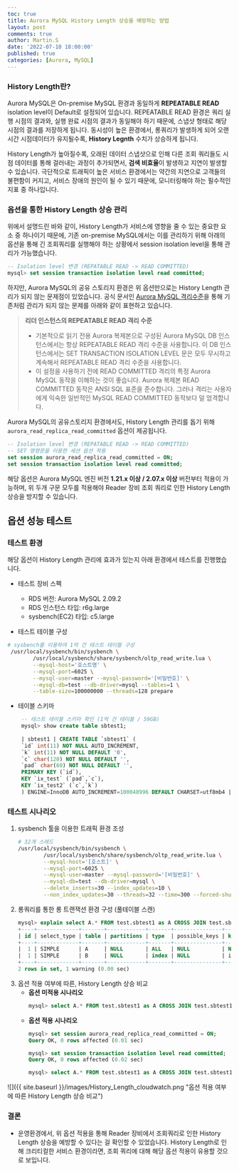 ```yaml
---
toc: true
title: Aurora MySQL History Length 상승을 예방하는 방법
layout: post
comments: true
author: Martin.S
date: '2022-07-10 18:00:00'
published: true
categories: [Aurora, MySQL]
---
```


### History Length란?
Aurora MySQL은 On-premise MySQL 환경과 동일하게 **REPEATABLE READ** isolation level이 Default로 설정되어 있습니다.
REPEATABLE READ 환경은 쿼리 실행 시점의 결과와, 실행 완료 시점의 결과가 동일해야 하기 때문에, 스냅샷 형태로 해당 시점의 결과를 저장하게 됩니다.
동시성이 높은 환경에서, 롱쿼리가 발생하게 되어 오랜 시간 시점데이터가 유지될수록, **History Legnth** 수치가 상승하게 됩니다.

History Length가 높아질수록, 오래된 데이터 스냅샷으로 인해 다른 조회 쿼리들도 시점 데이터를 통해 걸러내는 과정이 추가되면서,
**검색 비효율**이 발생하고 지연이 발생할 수 있습니다. 극단적으로 트래픽이 높은 서비스 환경에서는 약간의 지연으로 고객들의 불편함이 커지고, 
서비스 장애의 원인이 될 수 있기 때문에, 모니터링해야 하는 필수적인 지표 중 하나입니다.

### 옵션을 통한 History Length 상승 관리
위에서 설명드린 바와 같이, History Length가 서비스에 영향을 줄 수 있는 중요한 요소 중 하나이기 때문에,
기존 on-premise MySQL에서는 이를 관리하기 위해 아래의 옵션을 통해 긴 조회쿼리를 실행해야 하는 상황에서 session isolation level을 통해 관리가 가능했습니다.

```sql
-- Isolation level 변경 (REPATABLE READ -> READ COMMITTED)
mysql> set session transaction isolation level read committed;
```

하지만, Aurora MySQL의 공유 스토리지 환경은 위 옵션만으로는 History Length 관리가 되지 않는 문제점이 있었습니다.
공식 문서인 [Aurora MySQL 격리수준](https://docs.aws.amazon.com/ko_kr/AmazonRDS/latest/AuroraUserGuide/AuroraMySQL.Reference.html#AuroraMySQL.Reference.IsolationLevels)을 통해 기존처럼 관리가 되지 않는 문제를 아래와 같이 표현하고 있습니다.

> **리더 인스턴스의 REPEATABLE READ 격리 수준**
> * 기본적으로 읽기 전용 Aurora 복제본으로 구성된 Aurora MySQL DB 인스턴스에서는 항상 REPEATABLE READ 격리 수준을 사용합니다. 이 DB 인스턴스에서는 SET TRANSACTION ISOLATION LEVEL 문은 모두 무시하고 계속해서 REPEATABLE READ 격리 수준을 사용합니다.
> * 이 설정을 사용하기 전에 READ COMMITTED 격리의 특정 Aurora MySQL 동작을 이해하는 것이 좋습니다. Aurora 복제본 READ COMMITTED 동작은 ANSI SQL 표준을 준수합니다. 그러나 격리는 사용자에게 익숙한 일반적인 MySQL READ COMMITTED 동작보다 덜 엄격합니다.

Aurora MySQL의 공유스토리지 환경에서도, History Length 관리를 돕기 위해 `aurora_read_replica_read_committed` 옵션이 제공됩니다.
```sql
-- Isolation level 변경 (REPATABLE READ -> READ COMMITTED)
-- SET 명령문을 이용한 세션 옵션 적용
set session aurora_read_replica_read_committed = ON;
set session transaction isolation level read committed;
```
해당 옵션은 Aurora MySQL 엔진 버전 **1.21.x 이상 / 2.07.x 이상** 버전부터 적용이 가능하며, 
위 두개 구문 모두를 적용해야 Reader 장비 조회 쿼리로 인한 History Length 상승을 방지할 수 있습니다.


## 옵션 성능 테스트
### 테스트 환경
해당 옵션이 History Length 관리에 효과가 있는지 아래 환경에서 테스트를 진행했습니다.

* 테스트 장비 스펙
   * RDS 버전: Aurora MySQL 2.09.2
   * RDS 인스턴스 타입: r6g.large
   * sysbench(EC2) 타입: c5.large
  

* 테스트 테이블 구성
```bash
# sysbench를 이용하여 1억 건 테스트 테이블 구성
 /usr/local/sysbench/bin/sysbench \
        /usr/local/sysbench/share/sysbench/oltp_read_write.lua \
        --mysql-host='호스트명' \
        --mysql-port=6025 \
        --mysql-user=master --mysql-password='[비밀번호]' \
        --mysql-db=test --db-driver=mysql --tables=1 \
        --table-size=100000000 --threads=128 prepare
```

* 테이블 스키마
  ```sql
   -- 테스트 테이블 스키마 확인 (1억 건 테이블 / 59GB) 
   mysql> show create table sbtest1;
 
   | sbtest1 | CREATE TABLE `sbtest1` (
   `id` int(11) NOT NULL AUTO_INCREMENT,
   `k` int(11) NOT NULL DEFAULT '0',
   `c` char(120) NOT NULL DEFAULT '',
   `pad` char(60) NOT NULL DEFAULT '',
   PRIMARY KEY (`id`),
   KEY `ix_test` (`pad`,`c`),
   KEY `ix_test2` (`c`,`k`)
   ) ENGINE=InnoDB AUTO_INCREMENT=100048996 DEFAULT CHARSET=utf8mb4 |
   ```

### 테스트 시나리오
1. sysbench 툴을 이용한 트래픽 환경 조성
   ```bash
   # 32개 스레드
   /usr/local/sysbench/bin/sysbench \
           /usr/local/sysbench/share/sysbench/oltp_read_write.lua \
           --mysql-host='[호스트]' \
           --mysql-port=6025 \
           --mysql-user=master --mysql-password='[비밀번호]' \
           --mysql-db=test --db-driver=mysql \
           --delete_inserts=30 --index_updates=10 \
           --non_index_updates=30 --threads=32 --time=300 --forced-shutdown --report-interval=1 run
   ```
2. 롱쿼리를 통한 롱 트랜잭션 환경 구성 (풀테이블 스캔)
   ```sql
   mysql> explain select A.* FROM test.sbtest1 as A CROSS JOIN test.sbtest1 AS B WHERE B.k < 50000 ORDER BY A.k DESC LIMIT 20000 ;
   +----+-------------+-------+------------+-------+---------------+----------+---------+------+----------+----------+-----------------------------------------------------------------+
   | id | select_type | table | partitions | type  | possible_keys | key      | key_len | ref  | rows     | filtered | Extra                                                           |
   +----+-------------+-------+------------+-------+---------------+----------+---------+------+----------+----------+-----------------------------------------------------------------+
   |  1 | SIMPLE      | A     | NULL       | ALL   | NULL          | NULL     | NULL    | NULL | 98631208 |   100.00 | Using temporary; Using filesort                                 |
   |  1 | SIMPLE      | B     | NULL       | index | NULL          | ix_test2 | 484     | NULL | 98631208 |    33.33 | Using where; Using index; Using join buffer (Block Nested Loop) |
   +----+-------------+-------+------------+-------+---------------+----------+---------+------+----------+----------+-----------------------------------------------------------------+
   2 rows in set, 1 warning (0.00 sec)
   ``` 
3. 옵션 적용 여부에 따른, History Length 상승 비교
   * **옵션 미적용 시나리오**
      ```sql
      mysql> select A.* FROM test.sbtest1 as A CROSS JOIN test.sbtest1 AS B WHERE B.k < 50000 ORDER BY A.k DESC LIMIT 20000;
      ```
   * **옵션 적용 시나리오**
      ```sql
      mysql> set session aurora_read_replica_read_committed = ON;
      Query OK, 0 rows affected (0.01 sec)
   
      mysql> set session transaction isolation level read committed;
      Query OK, 0 rows affected (0.02 sec)
   
      mysql> select A.* FROM test.sbtest1 as A CROSS JOIN test.sbtest1 AS B WHERE B.k < 50000 ORDER BY A.k DESC LIMIT 20000;
      ```

![]({{ site.baseurl }}/images/History_Length_cloudwatch.png "옵션 적용 여부에 따른 History Length 상승 비교")


### 결론
* 운영환경에서, 위 옵션 적용을 통해 Reader 장비에서 조회쿼리로 인한 History Length 상승을 예방할 수 있다는 걸 확인할 수 있었습니다.
History Length로 인해 크리티컬한 서비스 환경이라면, 조회 쿼리에 대해 해당 옵션 적용이 유용할 것으로 보입니다.